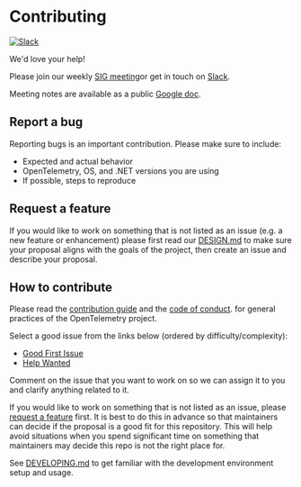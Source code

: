 # Contributing

[![Slack](https://img.shields.io/badge/slack-@cncf/otel--dotnet--auto--instr-brightgreen.svg?logo=slack)](https://cloud-native.slack.com/archives/C01NR1YLSE7)

We'd love your help!

Please join our weekly [SIG meeting](https://github.com/open-telemetry/community#special-interest-groups)or get in touch on [Slack](https://cloud-native.slack.com/archives/C01NR1YLSE7).

Meeting notes are available as a public [Google
doc](https://docs.google.com/document/d/1XedN2D8_PH4YLej-maT8sp4RKogfuhFpccRi3QpUcoI/edit?usp=sharing).

## Report a bug

Reporting bugs is an important contribution. Please make sure to include:

* Expected and actual behavior
* OpenTelemetry, OS, and .NET versions you are using
* If possible, steps to reproduce

## Request a feature

If you would like to work on something that is not listed as an issue
(e.g. a new feature or enhancement) please first read our [DESIGN.md](DESIGN.md)
to make sure your proposal aligns with the goals of the
project, then create an issue and describe your proposal. 

## How to contribute

Please read the [contribution guide](https://github.com/open-telemetry/community/blob/main/CONTRIBUTING.md)
and the [code of conduct](https://github.com/open-telemetry/community/blob/main/code-of-conduct.md).
for general practices of the OpenTelemetry project.

Select a good issue from the links below (ordered by difficulty/complexity):

* [Good First Issue](https://github.com/open-telemetry/opentelemetry-dotnet-instrumentation/issues?utf8=%E2%9C%93&q=is%3Aissue+is%3Aopen+label%3A%22good+first+issue%22)
* [Help Wanted](https://github.com/open-telemetry/opentelemetry-dotnet-instrumentation/issues?q=is%3Aissue+is%3Aopen+label%3A%22help+wanted%22)

Comment on the issue that you want to work on so we can assign it to you and
clarify anything related to it.

If you would like to work on something that is not listed as an issue,
please [request a feature](#request-a-feature) first.
It is best to do this in advance so that maintainers can decide if the proposal is a good fit for
this repository. This will help avoid situations when you spend significant time
on something that maintainers may decide this repo is not the right place for.

See [DEVELOPING.md](DEVELOPING.md) to get familiar with the development environment setup and usage.
